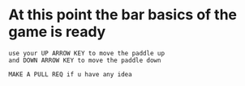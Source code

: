 # At this point the bar basics of the game is ready
    use your UP ARROW KEY to move the paddle up 
    and DOWN ARROW KEY to move the paddle down
    
    MAKE A PULL REQ if u have any idea
    
